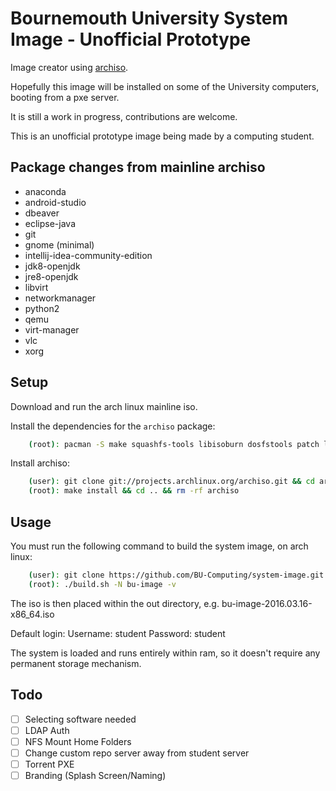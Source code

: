 # Bournemouth University System Image - Unofficial Prototype

Image creator using [archiso](https://wiki.archlinux.org/index.php/Archiso).

Hopefully this image will be installed on some of the University computers, booting from a pxe server.

It is still a work in progress, contributions are welcome.

This is an unofficial prototype image being made by a computing student.

## Package changes from mainline archiso
- anaconda
- android-studio
- dbeaver
- eclipse-java
- git
- gnome (minimal)
- intellij-idea-community-edition
- jdk8-openjdk
- jre8-openjdk
- libvirt
- networkmanager
- python2
- qemu
- virt-manager
- vlc
- xorg

## Setup
Download and run the arch linux mainline iso.

Install the dependencies for the `archiso` package:
```bash
    (root): pacman -S make squashfs-tools libisoburn dosfstools patch lynx devtools git
```

Install archiso:
```bash
    (user): git clone git://projects.archlinux.org/archiso.git && cd archiso
    (root): make install && cd .. && rm -rf archiso
```

## Usage
You must run the following command to build the system image, on arch linux:
```bash
    (user): git clone https://github.com/BU-Computing/system-image.git && cd system-image
    (root): ./build.sh -N bu-image -v
```

The iso is then placed within the out directory, e.g. bu-image-2016.03.16-x86_64.iso

Default login:
    Username: student
    Password: student

The system is loaded and runs entirely within ram, so it doesn't require any permanent storage mechanism.

## Todo
- [ ] Selecting software needed
- [ ] LDAP Auth
- [ ] NFS Mount Home Folders
- [ ] Change custom repo server away from student server
- [ ] Torrent PXE
- [ ] Branding (Splash Screen/Naming)
